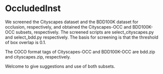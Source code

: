 # OccludedInst
 We screened the Cityscapes dataset and the BDD100K dataset for occlusion, respectively, and obtained the Cityscapes-OCC and BDD100K-OCC subsets, respectively. The screened scripts are select_cityscapes.py and select_bdd.py respectively. The basis for screening is that the threshold of box overlap is 0.1.
 
 The COCO format tags of Cityscapes-OCC and BDD100K-OCC are bdd.zip and cityscapes.zip, respectively.
 
 Welcome to give suggestions and use of both subsets.
